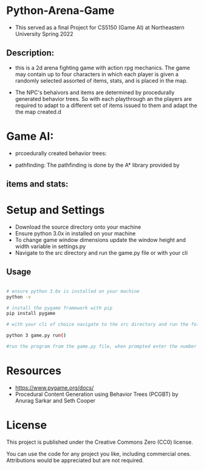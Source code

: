 # Python-Arena-Game
- This served as a final Project for CS5150 (Game AI) at Northeastern University Spring 2022

## Description: 
- this is a 2d arena fighting game with action rpg mechanics. The game may contain
up to four characters in which each player is given a randomly selected assorted of items, stats, and is placed in the map. 

- The NPC's behaivors and items are determined by procedurally generated behavior trees. So with each playthrough an the players are required to adapt to a different set of items issued to them and adapt the the map created.d


# Game AI:

- prcoedurally created behavior trees: 


- pathfinding: The pathfinding is done by the A* library provided by 


## items and stats:

# Setup and Settings
- Download the source directory onto your machine 
- Ensure python 3.0x in installed on your machine 
- To change game window dimensions update the window height and width variable in settings.py
- Navigate to the src directory and run the game.py file or with your cli




## Usage

```bash

# ensure python 3.0x is installed on your machine
python -v

# install the pygame framework with pip
pip install pygame

# with your cli of choice navigate to the src directory and run the following command

python 3 game.py run()

#run the program from the game.py file, when prompted enter the number of players and the in the game round 2 -4, the screen will then load for you to play the game

``` 

# Resources
- https://www.pygame.org/docs/
- Procedural Content Generation using Behavior Trees (PCGBT) by 
Anurag Sarkar and Seth Cooper

# License 

This project is published under the Creative Commons Zero (CC0) license.

You can use the code for any project you like, including commercial ones. Attributions would be appreciated but are not required.